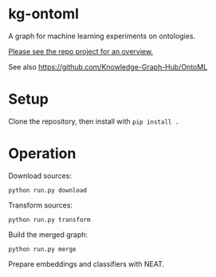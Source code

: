 kg-ontoml
================================================

A graph for machine learning experiments on ontologies.

[Please see the repo project for an overview.](https://github.com/Knowledge-Graph-Hub/kg-ontoml/projects/1)

See also https://github.com/Knowledge-Graph-Hub/OntoML

# Setup
Clone the repository, then install with `pip install .`

# Operation
Download sources:

`python run.py download`


Transform sources:

`python run.py transform`


Build the merged graph:

`python run.py merge`


Prepare embeddings and classifiers with NEAT.


